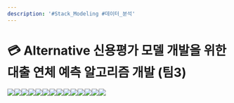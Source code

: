 ```yaml
---
description: '#Stack_Modeling #데이터_분석'
---
```


# 💳 Alternative 신용평가 모델 개발을 위한 대출 연체 예측 알고리즘 개발 (팀3)

![](<../../../../.gitbook/assets/Untitled (14).png>)![](<../../../../.gitbook/assets/Untitled 1 (12).png>)![](<../../../../.gitbook/assets/Untitled 2 (14).png>)![](<../../../../.gitbook/assets/Untitled 3 (12).png>)![](<../../../../.gitbook/assets/Untitled 4 (14).png>)![](<../../../../.gitbook/assets/Untitled 5 (11).png>)![](<../../../../.gitbook/assets/Untitled 6 (12).png>)![](<../../../../.gitbook/assets/Untitled 7 (13).png>)![](<../../../../.gitbook/assets/Untitled 8 (13).png>)![](<../../../../.gitbook/assets/Untitled 9 (10).png>)![](<../../../../.gitbook/assets/Untitled 10 (14).png>)![](<../../../../.gitbook/assets/Untitled 11 (12).png>)![](<../../../../.gitbook/assets/Untitled 12 (15).png>)![](<../../../../.gitbook/assets/Untitled 13 (11).png>)
